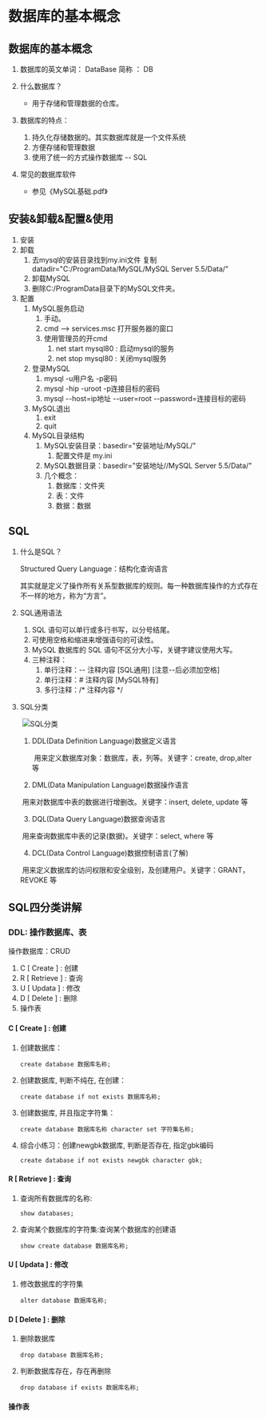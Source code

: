 # 数据库的基本概念



## 数据库的基本概念

1. 数据库的英文单词： DataBase 简称 ： DB

   

2. 什么数据库？

   * 用于存储和管理数据的仓库。

     

3. 数据库的特点：

   1. 持久化存储数据的。其实数据库就是一个文件系统
   2. 方便存储和管理数据
   3. 使用了统一的方式操作数据库 -- SQL

   

4. 常见的数据库软件
   	* 参见《MySQL基础.pdf》



## 安装&卸载&配置&使用

1. 安装
2. 卸载
   1. 去mysql的安装目录找到my.ini文件		复制 datadir="C:/ProgramData/MySQL/MySQL Server 5.5/Data/"
   2. 卸载MySQL
   3. 删除C:/ProgramData目录下的MySQL文件夹。
3. 配置
   1. MySQL服务启动
      1. 手动。
      2. cmd --> services.msc  打开服务器的窗口
      3. 使用管理员的开cmd
         1. net start mysql80	:	启动mysql的服务
         2. net stop mysql80   :    关闭mysql服务
   2. 登录MySQL
      1. mysql -u用户名 -p密码
      2. mysql -hip -uroot -p连接目标的密码
      3. mysql --host=ip地址 --user=root --password=连接目标的密码
   3. MySQL退出
      1. exit
      2. quit
   4. MySQL目录结构
      1. MySQL安装目录：basedir="安装地址/MySQL/"
         1. 配置文件是 my.ini
      2. MySQL数据目录：basedir="安装地址//MySQL Server 5.5/Data/"
      3. 几个概念：
         1. 数据库：文件夹
         2. 表：文件
         3. 数据：数据



## SQL

1. 什么是SQL？

   Structured Query Language：结构化查询语言

   其实就是定义了操作所有关系型数据库的规则。每一种数据库操作的方式存在不一样的地方，称为“方言”。

   

2. SQL通用语法

   1. SQL 语句可以单行或多行书写，以分号结尾。
   2. 可使用空格和缩进来增强语句的可读性。
   3. MySQL 数据库的 SQL 语句不区分大小写，关键字建议使用大写。
   4. 三种注释：
      1. 单行注释：-- 注释内容  [SQL通用] [注意--后必须加空格]
      2. 单行注释：# 注释内容  [MySQL特有]
      3. 多行注释：/* 注释内容 */

   

3. SQL分类

   ​	![SQL分类](D:\源代码\A2_JavaWeb学习js\B1_MySQL学习\src\Data01_安装配置基本概念\图解\SQL分类.bmp)

   1. DDL(Data Definition Language)数据定义语言

      ​		用来定义数据库对象：数据库，表，列等。关键字：create, drop,alter 等

   2. DML(Data Manipulation Language)数据操作语言

     ​		用来对数据库中表的数据进行增删改。关键字：insert, delete, update 等

   3. DQL(Data Query Language)数据查询语言

     ​		用来查询数据库中表的记录(数据)。关键字：select, where 等

   4. DCL(Data Control Language)数据控制语言(了解)

     ​		用来定义数据库的访问权限和安全级别，及创建用户。关键字：GRANT， REVOKE 等
   
   



## SQL四分类讲解

### DDL:	操作数据库、表

操作数据库：CRUD

1. C [ Create ] :   创建
2. R [ Retrieve ] : 查询
3. U [ Updata ] :  修改
4. D [ Delete ] :   删除
5. 操作表



#### C [ Create ] :   创建

1. 创建数据库：

   ```my
   create database 数据库名称;
   ```

2. 创建数据库, 判断不纯在, 在创建：

   ```mys
   create database if not exists 数据库名称;
   ```

3. 创建数据库, 并且指定字符集：

   ```my
   create database 数据库名称 character set 字符集名称;
   ```

4. 综合小练习：创建newgbk数据库, 判断是否存在, 指定gbk编码

   ```my
   create database if not exists newgbk character gbk;
   ```



#### R [ Retrieve ] : 查询

1. 查询所有数据库的名称:

   ```my
   show databases;
   ```

2. 查询某个数据库的字符集:查询某个数据库的创建语

   ```my
   show create database 数据库名称;
   ```



#### U [ Updata ] :  修改

1. 修改数据库的字符集

   ```my
   alter database 数据库名称;
   ```



#### D [ Delete ] :   删除

1. 删除数据库

    ```my
    drop database 数据库名称;
    ```

2. 判断数据库存在，存在再删除

   ```my
   drop database if exists 数据库名称;
   ```



#### 操作表

